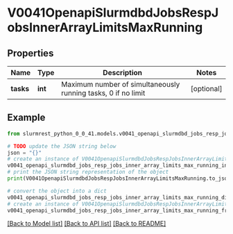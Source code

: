 # V0041OpenapiSlurmdbdJobsRespJobsInnerArrayLimitsMaxRunning


## Properties

Name | Type | Description | Notes
------------ | ------------- | ------------- | -------------
**tasks** | **int** | Maximum number of simultaneously running tasks, 0 if no limit | [optional] 

## Example

```python
from slurmrest_python_0_0_41.models.v0041_openapi_slurmdbd_jobs_resp_jobs_inner_array_limits_max_running import V0041OpenapiSlurmdbdJobsRespJobsInnerArrayLimitsMaxRunning

# TODO update the JSON string below
json = "{}"
# create an instance of V0041OpenapiSlurmdbdJobsRespJobsInnerArrayLimitsMaxRunning from a JSON string
v0041_openapi_slurmdbd_jobs_resp_jobs_inner_array_limits_max_running_instance = V0041OpenapiSlurmdbdJobsRespJobsInnerArrayLimitsMaxRunning.from_json(json)
# print the JSON string representation of the object
print(V0041OpenapiSlurmdbdJobsRespJobsInnerArrayLimitsMaxRunning.to_json())

# convert the object into a dict
v0041_openapi_slurmdbd_jobs_resp_jobs_inner_array_limits_max_running_dict = v0041_openapi_slurmdbd_jobs_resp_jobs_inner_array_limits_max_running_instance.to_dict()
# create an instance of V0041OpenapiSlurmdbdJobsRespJobsInnerArrayLimitsMaxRunning from a dict
v0041_openapi_slurmdbd_jobs_resp_jobs_inner_array_limits_max_running_from_dict = V0041OpenapiSlurmdbdJobsRespJobsInnerArrayLimitsMaxRunning.from_dict(v0041_openapi_slurmdbd_jobs_resp_jobs_inner_array_limits_max_running_dict)
```
[[Back to Model list]](../README.md#documentation-for-models) [[Back to API list]](../README.md#documentation-for-api-endpoints) [[Back to README]](../README.md)


